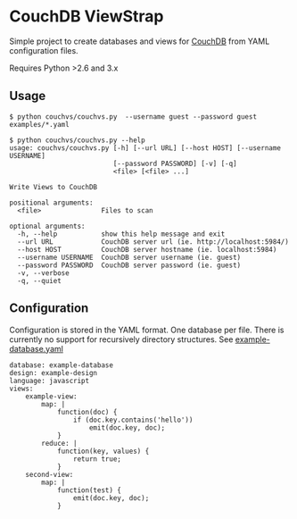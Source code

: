CouchDB ViewStrap
=================

Simple project to create databases and views for [CouchDB](https://couchdb.apache.org/) from YAML configuration files.

Requires Python >2.6 and 3.x

## Usage

```
$ python couchvs/couchvs.py  --username guest --password guest examples/*.yaml
```

```
$ python couchvs/couchvs.py --help
usage: couchvs/couchvs.py [-h] [--url URL] [--host HOST] [--username USERNAME]
                          [--password PASSWORD] [-v] [-q]
                          <file> [<file> ...]

Write Views to CouchDB

positional arguments:
  <file>               Files to scan

optional arguments:
  -h, --help           show this help message and exit
  --url URL            CouchDB server url (ie. http://localhost:5984/)
  --host HOST          CouchDB server hostname (ie. localhost:5984)
  --username USERNAME  CouchDB server username (ie. guest)
  --password PASSWORD  CouchDB server password (ie. guest)
  -v, --verbose
  -q, --quiet
```

## Configuration

Configuration is stored in the YAML format. One database per file. There is currently no support for recursively directory structures.
See [example-database.yaml](https://github.com/hekar/couchdb-viewstrap/blob/master/examples/example-database.yaml)
```
database: example-database
design: example-design
language: javascript
views:
    example-view:
        map: |
            function(doc) {
                if (doc.key.contains('hello'))
                    emit(doc.key, doc);
            }
        reduce: |
            function(key, values) {
                return true;
            }
    second-view:
        map: |
            function(test) {
                emit(doc.key, doc);
            }
```
